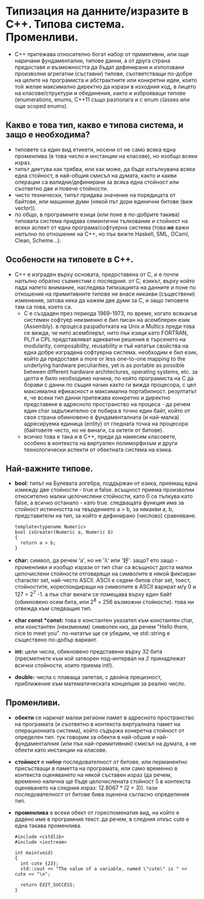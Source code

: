 # Типизация на данните/изразите в C++. Типова система. Променливи.

-   C++ притежава относително богат набор от примитивни, или още наричани
    фундаментални, типове данни, а от друга страна предоставя и възможността да
    бъдат дефинирани и използвани произволни агрегатни (съставни) типове,
    съответстващи по-добре на целите на програмиста и абстрактните или конкретни
    идеи, които той желае максимално директно да изрази в изходния код, в лицето
    на класове/структури и обединения, както и изброяващи типове (enumerations,
    enums, C++11 също разполага и с enum classes или още scoped enums).

## Какво е това тип, какво е типова система, и защо е необходима?

-   типовете са един вид етикети, носени от не само всяка една променлива (в
    това число и инстанции на класове), но изобщо всеки израз.
-   типът диктува как трябва, или как може, да бъде изтълкувана всяка една
    стойност, в най-общия смисъл на думата, както и какви операции са
    валидни/дефинирани за всяка една стойност или съответно две и повече
    стойности.
-   чисто технически, типът придава значение на поредицата от байтове, или
    машинни думи (някой път дори единични битове (виж vector<bool>)).
-   по общо, в програмните езици (или поне в по-добрите такива) типовата
    система придава семантични тълкование и стойност на всеки аспект от една
    програма/софтуерна система (това **не** важи напълно по отношение на C++, но
    пък вижте Haskell, SML, OCaml, Clean, Scheme&#x2026;).

## Особености на типовете в C++.

-   C++ е изграден върху основата, предоставена от C, и е почти напълно обратно
    съвместим с последния. от C, езикът, върху който пада напето внимание,
    наследява типизацията на данните и поне по отношение на примитивните типове
    не внася никакви (съществени) изменения, затова нека да кажем две думи за
    C, и защо типовете там са това, което са.
    -   C е създаден през периода 1969-1973, по време, когато всякакъв системен
        софтуер неизменно е бил писан на асемблерен език (Assembly). в процеса
        разработката на Unix и Multics преди това се вижда, че нито асемблерът,
        нито пък езици като FORTRAN, PL/1 и CPL представляват адекватни решения в
        търсенето на modularity, composability, reusability и тъй нататък
        свойства на една добре изградена софтуерна система. необходим е бил език,
        който да предоставя a more or less one-to-one mapping to the underlying
        hardware peculiarities, yet is as portable as possible between different
        hardware architectures, operating systems, etc. за целта е било
        необходимо начина, по който програмиста на C да борави с данни по същия
        начин както ги вижда процесора, с цел максимална ефикасност и максимална
        портабилност. резултатът е, че всеки тип данни притежава конкретно и
        директно представяне в адресното пространство на процеса - да речем един
        char задължително се побира в точно един байт, който от своя страна
        обикновено е фундаменталната (и най-малка) адресируема единица (entity)
        от гледната точка на процесора (байтовете често, но не винаги, са октети
        от битове).
    -   всичко това е така и в C++, преди да намесим класовете, особено в
        контекста на виртуален полиморфизъм и други технологически аспекти от
        обектната система на езика.

## Най-важните типове.

-   **bool:** типът на Булевата алгебра, поддържан от езика, приемащ една
    измежду две стойности - true и false. всъщност приема произволни
    относително малки целочислени стойности, като 0 се тълкува като
    false, а всичко останало - като true. следващата функция има за
    стойност истинността на твърдението a > b, за някакви a, b,
    представители на тип, за който е дефинирано (числово) сравняване.
    
        template<typename Numeric>
        bool isGreater(Numeric a, Numeric b)
        {
          return a > b;
        }
-   **char:** символ, да речем 'a', но не 'λ' или '好'. защо? ето защо -
    променливи и изобщо изрази от тип char са всъщност доста малки
    целочислени стойности отговарящи на символите в някой фиксиран
    character set, най-често ASCII. ASCII е седем-битов char set,
    тоест, стойностите, кореспондиращи на символите в ASCII варират м/у
    0 и 127 = 2<sup>7</sup> -1. а пък char винаги се помещава върху <span class="underline">един</span> байт
    (обикновено осем бита, или 2<sup>8</sup> = 256 възможни стойности). това ни
    отвежда към следващия тип.
-   **char const \*const:** това е константен указател към константен char, или
    константен (неизменим) символен низ, да речем "Hello there, nice to meet
    you". по-нататък ще се убедим, че std::string е съществено по-добър
    вариант.
-   **int:** цели числа, обикновено представени върху 32 бита (пресметнете към
    кой затворен под-интервал на ℤ принадлежат всички стойности, които
    приема int!).
-   **double:** числа с плаваща запетая, с двойна прецизност, приближение към
    математическата концепция за реално число.

## Променливи.

-   **обекти** се наричат малки региони памет в адресното пространство на
    програмата (и съответно в контекста виртуалната памет на операционната
    система), който съдържа конкретна стойност от определен тип. тук говорим за
    обекти в най-обшия и най-фундаменталния (или пък най-примитивния) смисъл на
    думата, а не обекти като инстанции на класове.
-   **стойност** е <del>набор</del> последователност от битове, или перманентно
    присъстващи в паметта на програмата, или само временно в контекста
    оценяването на някой съставен израз (да речем, временно налична ще бъде
    целочислената стойност 5 в контекста оценяването на следния израз:
    12.8067 \* (2 + 3)). тази последователност от битове бива оценена съгласно
    определения тип.
-   **променлива** е всеки обект от гореспоменатия вид, на който е дадено име в
    програмния текст. да речем, в следния откъс cute е една такава променлива.

        #include <cstdlib>
        #include <iostream>

        int main(void)
        {
          int cute {23};
          std::cout << "The value of a variable, named \"cute\" is " << cute << "\n";

          return EXIT_SUCCESS;
        }